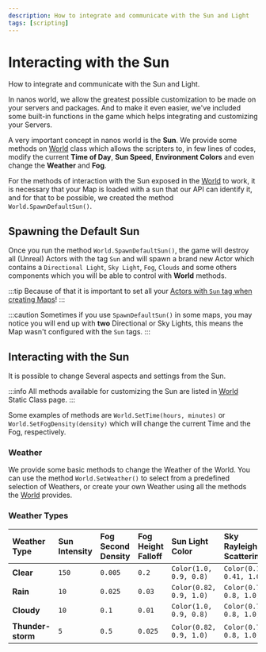 ```yaml
---
description: How to integrate and communicate with the Sun and Light
tags: [scripting]
---
```


# Interacting with the Sun

How to integrate and communicate with the Sun and Light.

In nanos world, we allow the greatest possible customization to be made on your servers and packages. And to make it even easier, we've included some built-in functions in the game which helps integrating and customizing your Servers.

A very important concept in nanos world is the **Sun**. We provide some methods on [World](/docs/scripting-reference/static-classes/world) class which allows the scripters to, in few lines of codes, modify the current **Time of Day**, **Sun Speed**, **Environment Colors** and even change the **Weather** and **Fog**.

For the methods of interaction with the Sun exposed in the [World](/docs/scripting-reference/static-classes/world) to work, it is necessary that your Map is loaded with a sun that our API can identify it, and for that to be possible, we created the method `World.SpawnDefaultSun()`.

## Spawning the Default Sun

Once you run the method `World.SpawnDefaultSun()`, the game will destroy all \(Unreal\) Actors with the tag `Sun` and will spawn a brand new Actor which contains a `Directional Light`, `Sky Light`, `Fog`, `Clouds` and some others components which you will be able to control with **World** methods.

:::tip
Because of that it is important to set all your [Actors with `Sun` tag when creating Maps](/docs/assets-modding/creating-assets/maps-and-levels/importing-maps#rules-for-creating-a-map-level-for-nanos-world)!
:::

:::caution
Sometimes if you use `SpawnDefaultSun()` in some maps, you may notice you will end up with **two** Directional or Sky Lights, this means the Map wasn't configured with the `Sun` tags.
:::

## Interacting with the Sun

It is possible to change Several aspects and settings from the Sun.

:::info
All methods available for customizing the Sun are listed in [World](/docs/scripting-reference/static-classes/world) Static Class page.
:::

Some examples of methods are `World.SetTime(hours, minutes)` or `World.SetFogDensity(density)` which will change the current Time and the Fog, respectively.

### Weather

We provide some basic methods to change the Weather of the World. You can use the method `World.SetWeather()` to select from a predefined selection of Weathers, or create your own Weather using all the methods the [World](/docs/scripting-reference/static-classes/world) provides.

### Weather Types

| Weather Type | Sun Intensity | Fog Second Density | Fog Height Falloff | Sun Light Color | Sky Rayleigh Scattering | Sun Temp. Multi. | Sky Light Intensity | Wind |
| :--- | :--- | :--- | :--- | :--- | :--- | :--- | :--- | :--- |
| **Clear** | `150` | `0.005` | `0.2` | `Color(1.0, 0.9, 0.8)` | `Color(0.17, 0.41, 1.0)` | `1.0` | `1.0` | `0.25` |
| **Rain** | `10` | `0.025` | `0.03` | `Color(0.82, 0.9, 1.0)` | `Color(0.73, 0.8, 1.0)` | `2.0` | `0.3` | `1.0` |
| **Cloudy** | `10` | `0.1` | `0.01` | `Color(1.0, 0.9, 0.8)` | `Color(0.73, 0.8, 1.0)` | `1.25` | `0.2` | `0.3` |
| **Thunder-storm** | `5` | `0.5` | `0.025` | `Color(0.82, 0.9, 1.0)` | `Color(0.73, 0.8, 1.0)` | `2.0` | `0.25` | `3.0` |
